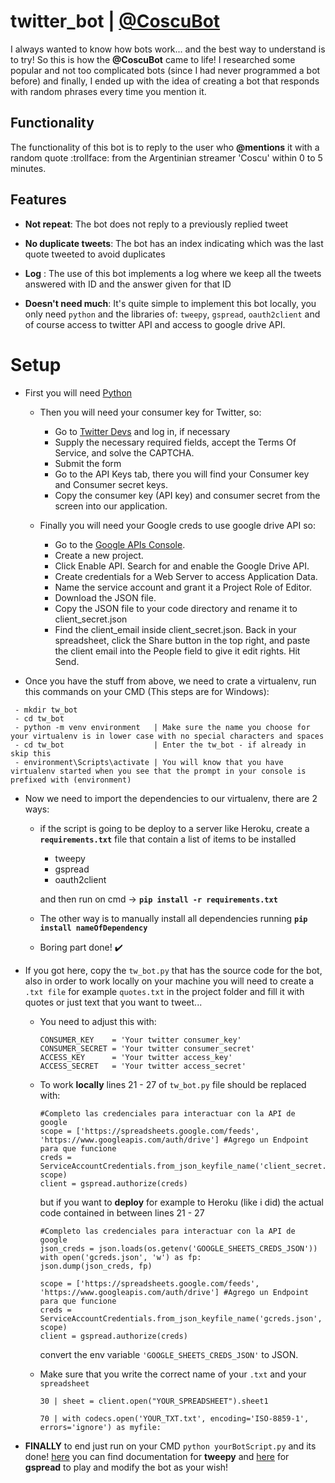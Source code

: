 # twitter_bot | [@CoscuBot](https://twitter.com/CoscuBot)
I always wanted to know how bots work... and the best way to understand is to try! So this is how the **@CoscuBot** came to life! I researched some popular and not too complicated bots (since I had never programmed a bot before) and finally, I ended up with the idea of creating a bot that responds with random phrases every time you mention it.

## Functionality 
The functionality of this bot is to reply to the user who **@mentions** it with a random quote :trollface: from the Argentinian streamer 'Coscu' within 0 to 5 minutes.

## Features

- **Not repeat**: The bot does not reply to a previously replied tweet

- **No duplicate tweets**: The bot has an index indicating which was the last quote tweeted to avoid duplicates

- **Log** : The use of this bot implements a log where we keep all the tweets answered with ID and the answer given for that ID

- **Doesn't need much**: It's quite simple to implement this bot locally, you only need `python` and the libraries of: `tweepy`, `gspread`, `oauth2client` and of course access to twitter API and access to google drive API.
                         
# Setup

- First you will need [Python](https://www.python.org/downloads/)
  - Then you will need your consumer key for Twitter, so:
    - Go to [Twitter Devs](https://dev.twitter.com/apps/new) and log in, if necessary
    - Supply the necessary required fields, accept the Terms Of Service, and solve the CAPTCHA.
    - Submit the form
    - Go to the API Keys tab, there you will find your Consumer key and Consumer secret keys.
    - Copy the consumer key (API key) and consumer secret from the screen into our application.
    
  - Finally you will need your Google creds to use google drive API so:
    -  Go to the [Google APIs Console](https://console.developers.google.com/).
    -  Create a new project.
    -  Click Enable API. Search for and enable the Google Drive API.
    -  Create credentials for a Web Server to access Application Data.
    -  Name the service account and grant it a Project Role of Editor.
    -  Download the JSON file.
    -  Copy the JSON file to your code directory and rename it to client_secret.json
    -  Find the  client_email inside client_secret.json. Back in your spreadsheet, click the Share button in the top right, and paste the client email into the People field to give it edit rights. Hit Send.

- Once you have the stuff from above, we need to crate a virtualenv, run this commands on your CMD (This steps are for Windows):
```
 - mkdir tw_bot
 - cd tw_bot
 - python -m venv environment   | Make sure the name you choose for your virtualenv is in lower case with no special characters and spaces
 - cd tw_bot                    | Enter the tw_bot - if already in skip this
 - environment\Scripts\activate | You will know that you have virtualenv started when you see that the prompt in your console is prefixed with (environment)
```      
- Now we need to import the dependencies to our virtualenv, there are 2 ways:

     - if the script is going to be deploy to a server like Heroku, create a **```requirements.txt```** file 
       that contain a list of items to be installed
       - tweepy
       - gspread
       - oauth2client
                                                   
       and then run on cmd -> **```pip install -r requirements.txt```** 
     
     - The other way is to manually install all dependencies running **```pip install nameOfDependency```** 
    
     - Boring part done! :heavy_check_mark:

 - If you got here, copy the `tw_bot.py` that has the source code for the bot, also in order to work locally on your machine
   you will need to create a `.txt file` for example `quotes.txt` in the project folder and fill it with quotes or just text that you want to tweet...
   
   - You need to adjust this with:
     ```
     CONSUMER_KEY    = 'Your twitter consumer_key'
     CONSUMER_SECRET = 'Your twitter consumer_secret'
     ACCESS_KEY      = 'Your twitter access_key'
     ACCESS_SECRET   = 'Your twitter access_secret'
     ```
     
   -  To work **locally** lines 21 - 27  of ```tw_bot.py``` file should be replaced with:
       ```
       #Completo las credenciales para interactuar con la API de google
       scope = ['https://spreadsheets.google.com/feeds', 'https://www.googleapis.com/auth/drive'] #Agrego un Endpoint para que funcione
       creds = ServiceAccountCredentials.from_json_keyfile_name('client_secret.json', scope)
       client = gspread.authorize(creds)
       ```
       but if you want to **deploy** for example to Heroku (like i did) the actual code contained in between lines 21 - 27
       ```
       #Completo las credenciales para interactuar con la API de google
       json_creds = json.loads(os.getenv('GOOGLE_SHEETS_CREDS_JSON'))
       with open('gcreds.json', 'w') as fp:
       json.dump(json_creds, fp)
    
       scope = ['https://spreadsheets.google.com/feeds', 'https://www.googleapis.com/auth/drive'] #Agrego un Endpoint para que funcione
       creds = ServiceAccountCredentials.from_json_keyfile_name('gcreds.json', scope)
       client = gspread.authorize(creds)
        ```
       convert the env variable  ```'GOOGLE_SHEETS_CREDS_JSON'``` to JSON.
       
   -  Make sure that you write the correct name of your `.txt` and your `spreadsheet`
       ```
       30 | sheet = client.open("YOUR_SPREADSHEET").sheet1
      
       70 | with codecs.open('YOUR_TXT.txt', encoding='ISO-8859-1', errors='ignore') as myfile:
       ```
  - **FINALLY** to end just run on your CMD `python yourBotScript.py` and its done! [here](https://tweepy.readthedocs.io/en/latest/) you can find documentation for **tweepy** and [here](https://gspread.readthedocs.io/en/latest/) for
    **gspread** to play and modify the bot as your wish! 

